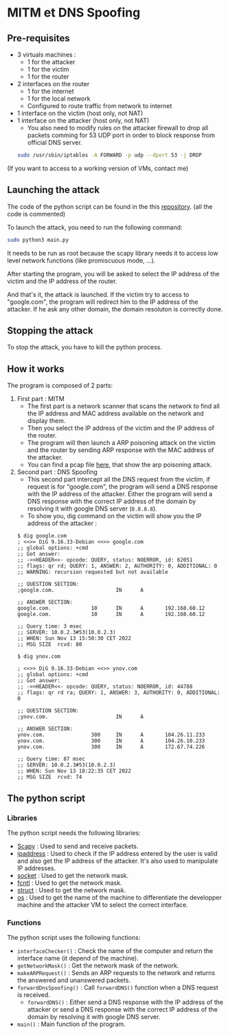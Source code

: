 # MITM et DNS Spoofing

## Pre-requisites

* 3 virtuals machines :
    * 1 for the attacker
    * 1 for the victim
    * 1 for the router
* 2 interfaces on the router
    * 1 for the internet
    * 1 for the local network
    * Configured to route traffic from network to internet
* 1 interface on the victim (host only, not NAT)
* 1 interface on the attacker (host only, not NAT)
    * You also need to modify rules on the attacker firewall to drop all packets comming for 53 UDP port in order to block response from official DNS server.
    ```bash
    sudo /usr/sbin/iptables -A FORWARD -p udp --dport 53 -j DROP
    ```

(If you want to access to a working version of VMs, contact me)

## Launching the attack

The code of the python script can be found in the this [repository](https://github.com/Wiibleyde/MITM). (all the code is commented)

To launch the attack, you need to run the following command:
```bash
sudo python3 main.py
```
It needs to be run as root because the scapy library needs it to access low level network functions (like promiscuous mode, ...).

After starting the program, you will be asked to select the IP address of the victim and the IP address of the router.

And that's it, the attack is launched.
If the victim try to access to "google.com", the program will redirect him to the IP address of the attacker. If he ask any other domain, the domain resoluton is correctly done.

## Stopping the attack

To stop the attack, you have to kill the python process.

## How it works

The program is composed of 2 parts:
1) First part : MITM
    - The first part is a network scanner that scans the network to find all the IP address and MAC address available on the network and display them.
    - Then you select the IP address of the victim and the IP address of the router.
    - The program will then launch a ARP poisoning attack on the victim and the router by sending ARP response with the MAC address of the attacker.
    - You can find a pcap file [here](./assets/arp_poisoning.pcap), that show the arp poisoning attack.
2) Second part : DNS Spoofing
    - This second part intercept all the DNS request from the victim, if request is for "google.com", the program will send a DNS response with the IP address of the attacker. Either the program will send a DNS response with the correct IP address of the domain by resolving it with google DNS server (`8.8.8.8`). 
    - To show you, dig command on the victim will show you the IP address of the attacker :
    ```
    $ dig google.com
    ; <<>> DiG 9.16.33-Debian <<>> google.com
    ;; global options: +cmd
    ;; Got answer:
    ;; ->>HEADER<<- opcode: QUERY, status: NOERROR, id: 62051
    ;; flags: qr rd; QUERY: 1, ANSWER: 2, AUTHORITY: 0, ADDITIONAL: 0
    ;; WARNING: recursion requested but not available

    ;; QUESTION SECTION:
    ;google.com.                    IN      A

    ;; ANSWER SECTION:
    google.com.             10      IN      A       192.168.60.12
    google.com.             10      IN      A       192.168.60.12

    ;; Query time: 3 msec
    ;; SERVER: 10.0.2.3#53(10.0.2.3)
    ;; WHEN: Sun Nov 13 15:50:30 CET 2022
    ;; MSG SIZE  rcvd: 80
    ```
    ```
    $ dig ynov.com

    ; <<>> DiG 9.16.33-Debian <<>> ynov.com
    ;; global options: +cmd
    ;; Got answer:
    ;; ->>HEADER<<- opcode: QUERY, status: NOERROR, id: 44788
    ;; flags: qr rd ra; QUERY: 1, ANSWER: 3, AUTHORITY: 0, ADDITIONAL: 0

    ;; QUESTION SECTION:
    ;ynov.com.                      IN      A

    ;; ANSWER SECTION:
    ynov.com.               300     IN      A       104.26.11.233
    ynov.com.               300     IN      A       104.26.10.233
    ynov.com.               300     IN      A       172.67.74.226

    ;; Query time: 87 msec
    ;; SERVER: 10.0.2.3#53(10.0.2.3)
    ;; WHEN: Sun Nov 13 18:22:35 CET 2022
    ;; MSG SIZE  rcvd: 74
    ```
## The python script

### Libraries

The python script needs the following libraries:
- [Scapy](https://scapy.net/) : Used to send and receive packets. 
- [ipaddress](https://docs.python.org/3/library/ipaddress.html) : Used to check if the IP address entered by the user is valid and also get the IP address of the attacker. It's also used to manipulate IP addresses.
- [socket](https://docs.python.org/3/library/socket.html) : Used to get the network mask.
- [fcntl](https://docs.python.org/3/library/fcntl.html) : Used to get the network mask.
- [struct](https://docs.python.org/3/library/struct.html) : Used to get the network mask.
- [os](https://docs.python.org/3/library/os.html) : Used to get the name of the machine to differentiate the developper machine and the attacker VM to select the correct interface.

### Functions

The python script uses the following functions:
- `interfaceChecker()` : Check the name of the computer and return the interface name (it depend of the machine).
- `getNetworkMask()` : Get the network mask of the network.
- `makeARPRequest()` : Sends an ARP requests to the network and returns the answered and unanswered packets.
- `forwardDnsSpoofing()` : Call `forwardDNS()` function when a DNS request is received.
    - `forwardDNS()` : Either send a DNS response with the IP address of the attacker or send a DNS response with the correct IP address of the domain by resolving it with google DNS server.
- `main()` : Main function of the program.